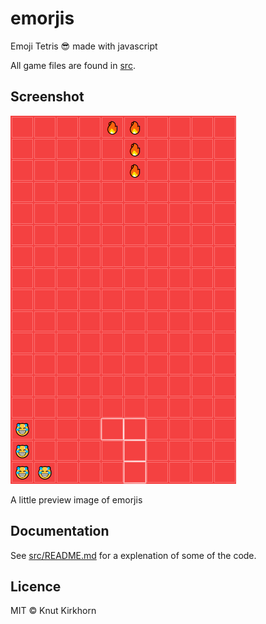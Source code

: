 # emorjis
Emoji Tetris 😎 made with javascript

All game files are found in [src](src).

## Screenshot
![Preview](preview.png)

A little preview image of emorjis

## Documentation
See [src/README.md](src/README.md) for a explenation of some of the code. 

## Licence
MIT © Knut Kirkhorn
